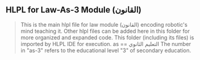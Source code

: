 ## HLPL for Law-As-3 Module (القانون)
>This is the main hlpl file for law module (القانون) encoding robotic's mind teaching it.
>Other hlpl files can be added here in this folder for more organized and expanded code.
>This folder (including its files) is imported by HLPL IDE for execution.
>as == التعليم الثانوي
>The number in "as-3" refers to the educational level "3" of secondary education.
